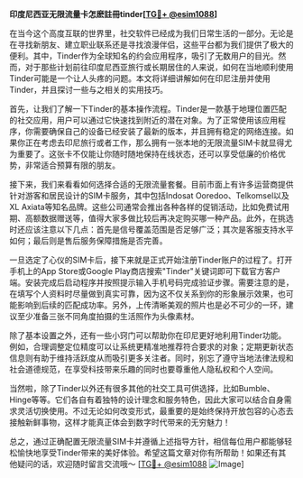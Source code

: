**印度尼西亚无限流量卡怎麽註冊tinder[[TG💪+ @esim1088](https://t.me/s/esim1088)]**

在当今这个高度互联的世界里，社交软件已经成为我们日常生活的一部分。无论是在寻找新朋友、建立职业联系还是寻找浪漫伴侣，这些平台都为我们提供了极大的便利。其中，Tinder作为全球知名的约会应用程序，吸引了无数用户的目光。然而，对于那些计划前往印度尼西亚旅行或长期居住的人来说，如何在当地顺利使用Tinder可能是一个让人头疼的问题。本文将详细讲解如何在印尼注册并使用Tinder，并且探讨一些与之相关的实用技巧。

首先，让我们了解一下Tinder的基本操作流程。Tinder是一款基于地理位置匹配的社交应用，用户可以通过它快速找到附近的潜在对象。为了正常使用该应用程序，你需要确保自己的设备已经安装了最新的版本，并且拥有稳定的网络连接。如果你正在考虑去印尼旅行或者工作，那么拥有一张本地的无限流量SIM卡就显得尤为重要了。这张卡不仅能让你随时随地保持在线状态，还可以享受低廉的价格优势，非常适合预算有限的朋友。

接下来，我们来看看如何选择合适的无限流量套餐。目前市面上有许多运营商提供针对游客和居民设计的SIM卡服务，其中包括Indosat Ooredoo、Telkomsel以及XL Axiata等知名品牌。这些公司通常会推出各种各样的促销活动，比如免费试用期、高额数据赠送等，值得大家多做比较后再决定购买哪一种产品。此外，在挑选时还应该注意以下几点：首先是信号覆盖范围是否足够广泛；其次是客服支持水平如何；最后则是售后服务保障措施是否完善。

一旦选定了心仪的SIM卡后，接下来就是正式开始注册Tinder账户的过程了。打开手机上的App Store或Google Play商店搜索"Tinder"关键词即可下载官方客户端。安装完成后启动程序并按照提示输入手机号码完成验证步骤。需要注意的是，在填写个人资料时尽量做到真实可靠，因为这不仅关系到你的形象展示效果，也可能影响到后续的匹配成功率。另外，上传清晰美观的照片也是必不可少的一环，建议至少准备三张不同角度拍摄的生活照作为头像素材。

除了基本设置之外，还有一些小窍门可以帮助你在印尼更好地利用Tinder功能。例如，合理调整定位精度可以让系统更精准地推荐符合要求的对象；定期更新状态信息则有助于维持活跃度从而吸引更多关注者。同时，别忘了遵守当地法律法规和社会道德规范，在享受科技带来乐趣的同时也要尊重他人隐私权和个人空间。

当然啦，除了Tinder以外还有很多其他的社交工具可供选择，比如Bumble、Hinge等等。它们各自有着独特的设计理念和服务特色，因此大家可以结合自身需求灵活切换使用。不过无论如何改变形式，最重要的是始终保持开放包容的心态去接触新鲜事物，这样才能真正体会到数字时代带来的无穷魅力！

总之，通过正确配置无限流量SIM卡并遵循上述指导方针，相信每位用户都能够轻松愉快地享受Tinder带来的美好体验。希望这篇文章对你有所帮助！如果还有其他疑问的话，欢迎随时留言交流哦～ [[TG💪+ @esim1088](https://t.me/s/esim1088) ![Image](https://i.postimg.cc/4NQfJmqS/Snipaste-2025-05-13-00-14-12.png)]